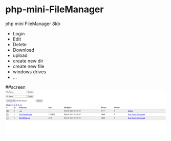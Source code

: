 # php-mini-FileManager
php mini FileManager 8kb

* Login
* Edit
* Delete
* Download
* upload
* create new dir
* create new file
* windows drives
* ...

##screen
![FileManager](screen.PNG)
